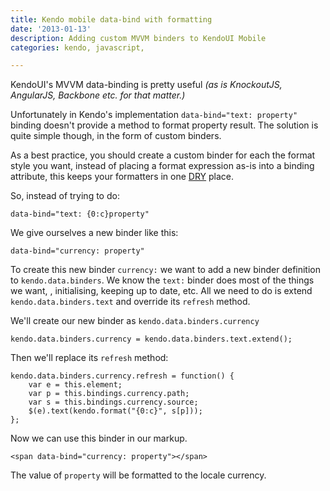 ```yaml
---
title: Kendo mobile data-bind with formatting
date: '2013-01-13'
description: Adding custom MVVM binders to KendoUI Mobile 
categories: kendo, javascript, 

---
```


KendoUI's MVVM data-binding is pretty useful _(as is KnockoutJS,
AngularJS, Backbone etc. for that matter.)_

Unfortunately in Kendo's implementation `data-bind="text: property"`
binding doesn't provide a method to format property result. The
solution is quite simple though, in the form of custom binders.

As a best practice, you should create a custom binder for each the
format style you want, instead of placing a format expression as-is
into a binding attribute, this keeps your formatters in one
[DRY](http://en.wikipedia.org/wiki/Don't_repeat_yourself) place.

So, instead of trying to do: 

    data-bind="text: {0:c}property"
    
We give ourselves a new binder like this:

    data-bind="currency: property"

To create this new binder `currency:` we want to add a new binder
definition to `kendo.data.binders`. We know the `text:` binder does
most of the things we want, , initialising, keeping up to date,
etc. All we need to do is extend `kendo.data.binders.text` and
override its `refresh` method.

We'll create our new binder as `kendo.data.binders.currency` 

    kendo.data.binders.currency = kendo.data.binders.text.extend();
        
Then we'll replace its `refresh` method: 

    kendo.data.binders.currency.refresh = function() {
        var e = this.element;
        var p = this.bindings.currency.path;
        var s = this.bindings.currency.source;
        $(e).text(kendo.format("{0:c}", s[p]));
    };
        
Now we can use this binder in our markup.

    <span data-bind="currency: property"></span>
    
The value of `property` will be formatted to the locale currency.

